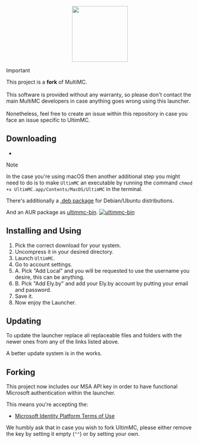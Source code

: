<p align="center">

<img width="150" src="https://github.com/UltimMC/Launcher/assets/62727185/48d60c15-23ae-4d48-84b8-813f72db6cdd">


> [!IMPORTANT]
> This project is a **fork** of MultiMC. </br> </br>
> This software is provided without any warranty, so please don't contact the main
> MultiMC developers in case anything goes wrong using this launcher. </br> </br>
> Nonetheless, feel free to create an issue within this repository
> in case you face an issue specific to UltimMC.

## Downloading

- 
> [!NOTE]
> In the case you're using macOS then another additional step you might need to do
> is to make `UltimMC` an executable by running the command `chmod +x UltimMC.app/Contents/MacOS/UltimMC` in the terminal.

There's additionally a [.deb package](https://nightly.link/UltimMC/ultimmc-deb/workflows/ci/master/UltimMC.zip) for Debian/Ubuntu distributions.

And an AUR package as [ultimmc-bin](https://aur.archlinux.org/packages/ultimmc-bin). [![ultimmc-bin](https://img.shields.io/badge/ultimmc--bin-1793D1?logo=archlinux&logoColor=white&label=AUR)](https://aur.archlinux.org/packages/ultimmc-bin)

## Installing and Using

1. Pick the correct download for your system.
2. Uncompress it in your desired directory.
3. Launch `UltimMC`.
4. Go to account settings.
6. A. Pick "Add Local" and you will be requested to use the username you desire, this can be anything.
7. B. Pick "Add Ely.by" and add your Ely.by account by putting your email and password.
8. Save it.
9. Now enjoy the Launcher.

## Updating

To update the launcher replace all replaceable files and folders with the newer ones from any of the links listed above.

A better update system is in the works.

## Forking

This project now includes our MSA API key in order to have functional Microsoft authentication within the launcher.

This means you're accepting the:

- [Microsoft Identity Platform Terms of Use](https://learn.microsoft.com/en-us/legal/microsoft-identity-platform/terms-of-use)

We humbly ask that in case you wish to fork UltimMC, please either remove the key by setting it empty (`""`) or by setting your own.
